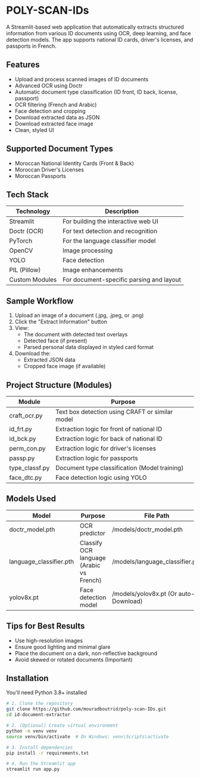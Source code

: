 # POLY-SCAN-IDs

A Streamlit-based web application that automatically extracts structured information from various ID documents using OCR, deep learning, and face detection models. The app supports national ID cards, driver's licenses, and passports in French.

## Features

- Upload and process scanned images of ID documents
- Advanced OCR using Doctr
- Automatic document type classification (ID front, ID back, license, passport)
- OCR filtering (French and Arabic)
- Face detection and cropping
- Download extracted data as JSON
- Download extracted face image
- Clean, styled UI

## Supported Document Types

- Moroccan National Identity Cards (Front & Back)
- Moroccan Driver's Licenses
- Moroccan Passports

## Tech Stack
| Technology | Description |
|------------|-------------|
| Streamlit | For building the interactive web UI |
| Doctr (OCR) | For text detection and recognition |
| PyTorch | For the language classifier model |
| OpenCV | Image processing |
| YOLO | Face detection |
| PIL (Pillow) | Image enhancements |
| Custom Modules | For document-specific parsing and layout |

## Sample Workflow

1. Upload an image of a document (.jpg, .jpeg, or .png)
2. Click the "Extract Information" button
3. View:
   - The document with detected text overlays
   - Detected face (if present)
   - Parsed personal data displayed in styled card format
4. Download the:
   - Extracted JSON data
   - Cropped face image (if available)

## Project Structure (Modules)

| Module | Purpose |
|--------|---------|
| craft_ocr.py | Text box detection using CRAFT or similar model |
| id_frt.py | Extraction logic for front of national ID |
| id_bck.py | Extraction logic for back of national ID |
| perm_con.py | Extraction logic for driver's licenses |
| passp.py | Extraction logic for passports |
| type_classf.py | Document type classification (Model training) |
| face_dtc.py | Face detection logic using YOLO |

## Models Used

| Model | Purpose | File Path |
|-------|---------|-----------|
| doctr_model.pth | OCR predictor | /models/doctr_model.pth |
| language_classifier.pth | Classify OCR language (Arabic vs French) | /models/language_classifier.pth |
| yolov8x.pt | Face detection model | /models/yolov8x.pt (Or auto-Download) |


## Tips for Best Results

- Use high-resolution images
- Ensure good lighting and minimal glare
- Place the document on a dark, non-reflective background
- Avoid skewed or rotated documents (Important)

## Installation

You'll need Python 3.8+ installed

```bash
# 1. Clone the repository
git clone https://github.com/mouradboutrid/poly-scan-IDs.git
cd id-document-extractor

# 2. (Optional) Create virtual environment
python -m venv venv
source venv/bin/activate  # On Windows: venv\Scripts\activate

# 3. Install dependencies
pip install -r requirements.txt

# 4. Run the Streamlit app
streamlit run app.py
